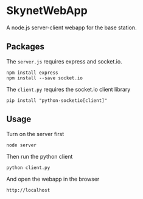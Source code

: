 # SkynetWebApp

A node.js server-client webapp for the base station.

## Packages

The `server.js` requires express and socket.io.

    npm install express
    npm install --save socket.io

The `client.py` requires the socket.io client library

    pip install "python-socketio[client]"

## Usage

Turn on the server first

    node server

Then run the python client

    python client.py

And open the webapp in the browser

    http://localhost